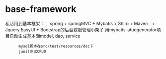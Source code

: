 # base-framework
私活用到基本框架：　
          spring + springMVC + Mybatis + Shiro + Maven　+　Jquery EasyUI + Bootstrap的后台权限管理小架子
          用mybatis-atuogenerator项目自动生成基本滴model, dao, service
 
 
          mysql脚本在src/test/resources/doc下
          junit测试CRUD
